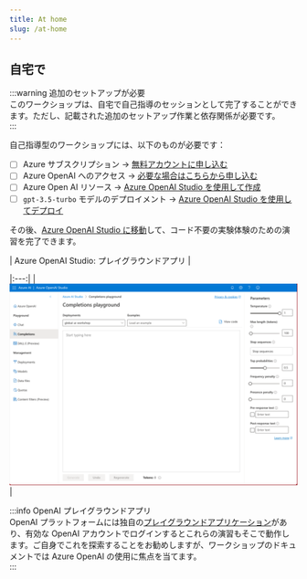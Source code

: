 ```yaml
---
title: At home
slug: /at-home
---  
```

## 自宅で  
   
:::warning 追加のセットアップが必要  
このワークショップは、自宅で自己指導のセッションとして完了することができます。ただし、記載された追加のセットアップ作業と依存関係が必要です。  
:::  
   
自己指導型のワークショップには、以下のものが必要です：  
   
- [ ] Azure サブスクリプション → [無料アカウントに申し込む](https://aka.ms/azure/free)  
- [ ] Azure OpenAI へのアクセス → [必要な場合はこちらから申し込む](https://learn.microsoft.com/azure/ai-services/openai/overview#how-do-i-get-access-to-azure-openai)  
- [ ] Azure Open AI リソース → [Azure OpenAI Studio を使用して作成](https://learn.microsoft.com/azure/ai-services/openai/how-to/create-resource?pivots=web-portal)  
- [ ] `gpt-3.5-turbo` モデルのデプロイメント → [Azure OpenAI Studio を使用してデプロイ](https://learn.microsoft.com/azure/ai-services/openai/how-to/create-resource?pivots=web-portal#deploy-a-model)  
   
その後、[Azure OpenAI Studio に移動](https://oai.azure.com/)して、コード不要の実験体験のための演習を完了できます。  
   
| Azure OpenAI Studio: プレイグラウンドアプリ |  

|:---:|
| ![](./../images/aoai-studio-playground-chat.png) |

:::info OpenAI プレイグラウンドアプリ  
OpenAI プラットフォームには独自の[プレイグラウンドアプリケーション](https://platform.openai.com/playground)があり、有効な OpenAI アカウントでログインするとこれらの演習もそこで動作します。ご自身でこれを探索することをお勧めしますが、ワークショップのドキュメントでは Azure OpenAI の使用に焦点を当てます。  
:::  

